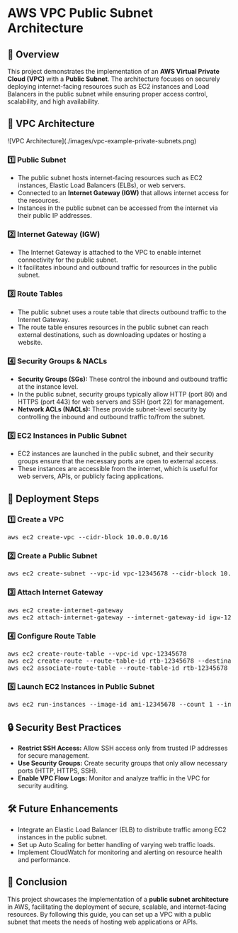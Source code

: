 <h1> AWS VPC Public Subnet Architecture </h1>

<h2> 📌 Overview </h2>
<p>
This project demonstrates the implementation of an <strong>AWS Virtual Private Cloud (VPC)</strong> with a 
<strong>Public Subnet</strong>. The architecture focuses on securely deploying internet-facing resources such as EC2 instances and Load Balancers in the public subnet while ensuring proper access control, scalability, and high availability.
</p>

<h2> 🔹 VPC Architecture </h2>
![VPC Architecture](./images/vpc-example-private-subnets.png)

<h3> 1️⃣ Public Subnet </h3>
<ul>
    <li> The public subnet hosts internet-facing resources such as EC2 instances, Elastic Load Balancers (ELBs), or web servers. </li>
    <li> Connected to an <strong>Internet Gateway (IGW)</strong> that allows internet access for the resources. </li>
    <li> Instances in the public subnet can be accessed from the internet via their public IP addresses. </li>
</ul>

<h3> 2️⃣ Internet Gateway (IGW) </h3>
<ul>
    <li> The Internet Gateway is attached to the VPC to enable internet connectivity for the public subnet. </li>
    <li> It facilitates inbound and outbound traffic for resources in the public subnet. </li>
</ul>

<h3> 3️⃣ Route Tables </h3>
<ul>
    <li> The public subnet uses a route table that directs outbound traffic to the Internet Gateway. </li>
    <li> The route table ensures resources in the public subnet can reach external destinations, such as downloading updates or hosting a website. </li>
</ul>

<h3> 4️⃣ Security Groups & NACLs </h3>
<ul>
    <li> <strong>Security Groups (SGs):</strong> These control the inbound and outbound traffic at the instance level. </li>
    <li> In the public subnet, security groups typically allow HTTP (port 80) and HTTPS (port 443) for web servers and SSH (port 22) for management. </li>
    <li> <strong>Network ACLs (NACLs):</strong> These provide subnet-level security by controlling the inbound and outbound traffic to/from the subnet. </li>
</ul>

<h3> 5️⃣ EC2 Instances in Public Subnet </h3>
<ul>
    <li> EC2 instances are launched in the public subnet, and their security groups ensure that the necessary ports are open to external access. </li>
    <li> These instances are accessible from the internet, which is useful for web servers, APIs, or publicly facing applications. </li>
</ul>

<h2> 🚀 Deployment Steps </h2>

<h3> 1️⃣ Create a VPC </h3>
<pre>
aws ec2 create-vpc --cidr-block 10.0.0.0/16
</pre>

<h3> 2️⃣ Create a Public Subnet </h3>
<pre>
aws ec2 create-subnet --vpc-id vpc-12345678 --cidr-block 10.0.1.0/24 --availability-zone us-east-1a
</pre>

<h3> 3️⃣ Attach Internet Gateway </h3>
<pre>
aws ec2 create-internet-gateway
aws ec2 attach-internet-gateway --internet-gateway-id igw-12345678 --vpc-id vpc-12345678
</pre>

<h3> 4️⃣ Configure Route Table </h3>
<pre>
aws ec2 create-route-table --vpc-id vpc-12345678
aws ec2 create-route --route-table-id rtb-12345678 --destination-cidr-block 0.0.0.0/0 --gateway-id igw-12345678
aws ec2 associate-route-table --route-table-id rtb-12345678 --subnet-id subnet-12345678
</pre>

<h3> 5️⃣ Launch EC2 Instances in Public Subnet </h3>
<pre>
aws ec2 run-instances --image-id ami-12345678 --count 1 --instance-type t2.micro --subnet-id subnet-12345678 --key-name my-key
</pre>

<h2> 🔒 Security Best Practices </h2>
<ul>
    <li> <strong>Restrict SSH Access:</strong> Allow SSH access only from trusted IP addresses for secure management. </li>
    <li> <strong>Use Security Groups:</strong> Create security groups that only allow necessary ports (HTTP, HTTPS, SSH). </li>
    <li> <strong>Enable VPC Flow Logs:</strong> Monitor and analyze traffic in the VPC for security auditing. </li>
</ul>

<h2> 🛠 Future Enhancements </h2>
<ul>
    <li> Integrate an Elastic Load Balancer (ELB) to distribute traffic among EC2 instances in the public subnet. </li>
    <li> Set up Auto Scaling for better handling of varying web traffic loads. </li>
    <li> Implement CloudWatch for monitoring and alerting on resource health and performance. </li>
</ul>

<h2> 📌 Conclusion </h2>
<p>
This project showcases the implementation of a <strong>public subnet architecture</strong> in AWS, facilitating the deployment of secure, scalable, and internet-facing resources. By following this guide, you can set up a VPC with a public subnet that meets the needs of hosting web applications or APIs.
</p>


